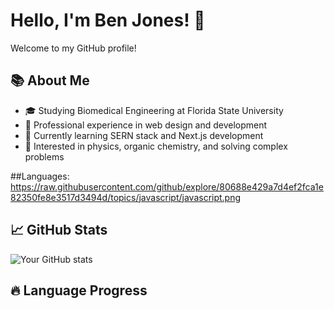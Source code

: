 # Hello, I'm Ben Jones! 👋

Welcome to my GitHub profile!

## 📚 About Me

- 🎓 Studying Biomedical Engineering at Florida State University
- 💼 Professional experience in web design and development
- 🌱 Currently learning SERN stack and Next.js development
- 👀 Interested in physics, organic chemistry, and solving complex problems

##Languages:
https://raw.githubusercontent.com/github/explore/80688e429a7d4ef2fca1e82350fe8e3517d3494d/topics/javascript/javascript.png

## 📈 GitHub Stats

![Your GitHub stats](https://github-readme-stats.vercel.app/api?username=Wade-Watts-Galt&show_icons=true)

## 🔥 Language Progress

